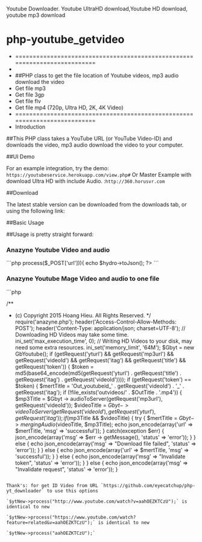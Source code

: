 Youtube Downloader. Youtube UltraHD download,Youtube HD download, youtube mp3 download
# php-youtube_getvideo
 *  ==========================================================================
 *  
 * ##PHP class to get the file location of Youtube videos, mp3 audio download the video
 * Get file mp3
 * Get file 3gp
 * Get file flv 
 * Get file mp4 (720p, Ultra HD, 2K, 4K Video)
 *  ==========================================================================
 *  Introduction

##This PHP class takes a YouTube URL (or YouTube Video-ID) and downloads the video, mp3 audio download the video to your computer.

##UI Demo

For an example integration, try the demo: `https://youtubeservice.herokuapp.com/view.php#`
Or Master Example with download Ultra HD with include Audio. :`http://360.horusvr.com`

##Download

The latest stable version can be downloaded from the downloads tab, or using the following link:

##Basic Usage

##Usage is pretty straight forward:
<h3>Anazyne Youtube Video and audio </h3>
```php
<?php
    require('class.youtube.php');
    $hydro->process($_POST['url'])){
    echo $hydro->toJson(); 
?>
```
<h3>Anazyne Youtube Mage Video and audio to one file</h3>
```php

/**
 * (c) Copyright 2015 Hoang Hieu. All Rights Reserved.
 */
require('anazyne.php');
header('Access-Control-Allow-Methods: POST');
header('Content-Type: application/json; charset=UTF-8');
// Downloading HD Videos may take some time.
ini_set('max_execution_time', 0);
// Writing HD Videos to your disk, may need some extra resources.
ini_set('memory_limit', '64M');
$Gbyt = new GbYoutube();
if (getRequest('yturl') && getRequest('mp3url') && getRequest('videoId') && getRequest('itag') && getRequest('title') && getRequest('token')) {
    $token = md5(base64_encode(md5(getRequest('yturl') . getRequest('title') . getRequest('itag') . getRequest('videoId'))));
    if (getRequest('token') == $token) {
        $mertTitle = 'Out_youtubeid_' . getRequest('videoId') . '_' . getRequest('itag');
        if (!file_exists('outvideos/' . $OutTitle . '.mp4')) {
            $mp3Title = $Gbyt -> audioToServer(getRequest('mp3url'), getRequest('videoId'));
            $videoTitle = $Gbyt -> videoToServer(getRequest('videoId'), getRequest('yturl'), getRequest('itag'));
            if ($mp3Title && $videoTitle) {
                try {
                    $mertTitle = $Gbyt -> mergingAudio($videoTitle, $mp3Title);
                    echo json_encode(array('url' => $mertTitle, 'msg' => 'successful'));
                } catch(exception $err) {
                    json_encode(array('msg' => $err -> getMessage(), 'status' => 'error'));
                }
            } else {
                echo json_encode(array('msg' => "Download file failed", 'status' => 'error'));
            }
        } else {
            echo json_encode(array('url' => $mertTitle, 'msg' => 'successful'));
        }
    } else {
        echo json_encode(array('msg' => "Invalidate token", 'status' => 'error'));
    }
} else {
    echo json_encode(array('msg' => "Invalidate request", 'status' => 'error'));
}

<?php 
    
?>
```

Thank's: for get ID Video from URL `https://github.com/eyecatchup/php-yt_downloader` to use this options

`$ytNew->process("http://www.youtube.com/watch?v=aahOEZKTCzU");` is identical to new

`$ytNew->process("https://www.youtube.com/watch?feature=related&v=aahOEZKTCzU");` is identical to new

`$ytNew->process("aahOEZKTCzU");`
